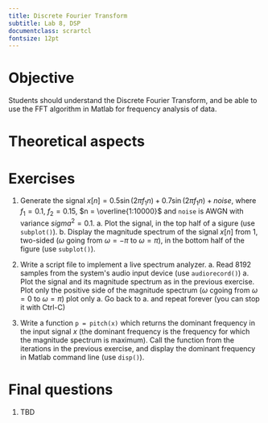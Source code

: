 ```yaml
---
title: Discrete Fourier Transform
subtitle: Lab 8, DSP
documentclass: scrartcl
fontsize: 12pt
---
```


# Objective

Students should understand the Discrete Fourier Transform, and be able
to use the FFT algorithm in Matlab for frequency analysis of data.

# Theoretical aspects

# Exercises

1. Generate the signal $x[n] = 0.5 \sin (2 \pi f_1 n) + 0.7 \sin (2 \pi f_1 n) + noise,$
where $f_1 = 0.1$, $f_2 = 0.15$, $n = \overline{1:10000}$ and `noise` is AWGN with variance $sigma^2 = 0.1$.
    a. Plot the signal, in the top half of a sigure (use `subplot()`).
    b. Display the magnitude spectrum of the signal $x[n]$ from 1, two-sided ($\omega$ going from $\omega = -\pi$ to  $\omega = \pi$),
    in the bottom half of the figure (use `subplot()`).

2. Write a script file to implement a live spectrum analyzer.
    a. Read 8192 samples from the system's audio input device (use `audiorecord()`)
    a. Plot the signal and its magnitude spectrum as in the previous exercise. Plot only the positive
    side of the magnitude spectrum ($\omega$ cgoing from $\omega = 0$ to  $\omega = \pi$)
    plot only 
    a. Go back to a. and repeat forever (you can stop it with Ctrl-C)

3. Write a function `p = pitch(x)` which returns the dominant frequency in the input signal $x$ (the dominant 
frequency is the frequency for which the magnitude spectrum is maximum). Call the function from the iterations
in the previous exercise, and display the dominant frequency in Matlab command line (use `disp()`).


# Final questions


1. TBD
